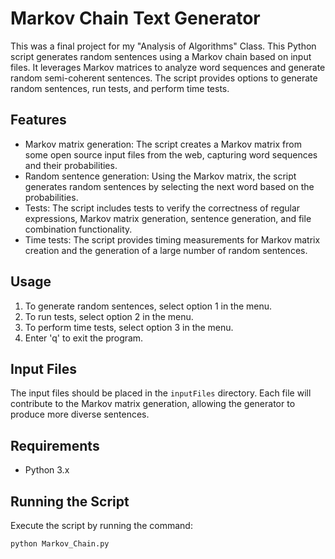 # Markov Chain Text Generator

This was a final project for my "Analysis of Algorithms" Class. This Python script generates random sentences using a Markov chain based on input files. It leverages Markov matrices to analyze word sequences and generate random semi-coherent sentences. The script provides options to generate random sentences, run tests, and perform time tests.

## Features

- Markov matrix generation: The script creates a Markov matrix from some open source input files from the web, capturing word sequences and their probabilities.
- Random sentence generation: Using the Markov matrix, the script generates random sentences by selecting the next word based on the probabilities.
- Tests: The script includes tests to verify the correctness of regular expressions, Markov matrix generation, sentence generation, and file combination functionality.
- Time tests: The script provides timing measurements for Markov matrix creation and the generation of a large number of random sentences.

## Usage

1. To generate random sentences, select option 1 in the menu.
2. To run tests, select option 2 in the menu.
3. To perform time tests, select option 3 in the menu.
4. Enter 'q' to exit the program.

## Input Files

The input files should be placed in the `inputFiles` directory. Each file will contribute to the Markov matrix generation, allowing the generator to produce more diverse sentences.

## Requirements

- Python 3.x

## Running the Script

Execute the script by running the command:

``` python
python Markov_Chain.py
```

